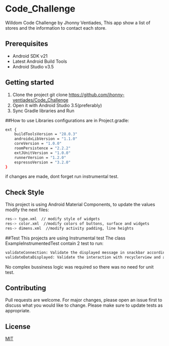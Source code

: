 # Code_Challenge

Willdom Code Challenge by Jhonny Ventiades, This app show a list of stores and the information to contact each store. 

## Prerequisites
* Android SDK v21
* Latest Android Build Tools
* Android Studio v3.5

## Getting started

1. Clone the project git clone https://github.com/jhonny-ventiades/Code_Challenge
2. Open it with Android Studio 3.5(preferably)
3. Sync Gradle libraries and Run 

##How to use
Libraries configurations are in Project.gradle:

```bash
ext {
    buildToolsVersion = "28.0.3"
    androidxLibVersion = "1.1.0"
    coreVersion = "1.0.0"
    roomPersistence = "2.2.2"
    extJUnitVersion = "1.0.0"
    runnerVersion = "1.2.0"
    espressoVersion = "3.2.0"
}
```
if changes are made,  dont forget run instrumental test. 

## Check Style
This project is using Android Material Components, to update the values modify the next files:
```bash
res-> type.xml  // modify style of widgets
res-> color.xml  //modify colors of buttons, surface and widgets
res-> dimens.xml  //modify activity padding, line heights
```


##Test
This projects are using Instrumental test
The class ExampleInstrumentedTest contain 2 test to run:
```bash
validateConnection: Validate the displayed message in snackbar according the connection
validateDataDisplayed: Validate the interaction with recyclerview and activity display
```
No complex bussiness logic was required so there was no need for unit test.



## Contributing
Pull requests are welcome. For major changes, please open an issue first to discuss what you would like to change.
Please make sure to update tests as appropriate.

## License
[MIT](https://choosealicense.com/licenses/mit/)
